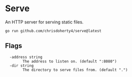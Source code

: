 # Serve

An HTTP server for serving static files.

```
go run github.com/chrisdoherty4/serve@latest
```

## Flags

```
  -address string
        The address to listen on. (default ":8080")
  -dir string
        The directory to serve files from. (default ".")
```